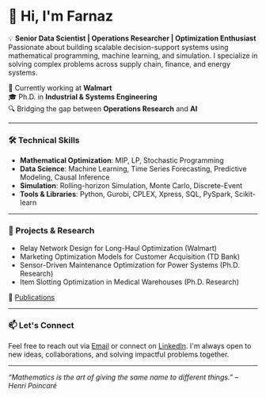 # 👋 Hi, I'm Farnaz

💡 **Senior Data Scientist | Operations Researcher | Optimization Enthusiast**  
Passionate about building scalable decision-support systems using mathematical programming, machine learning, and simulation. I specialize in solving complex problems across supply chain, finance, and energy systems.

📍 Currently working at **Walmart**  
🎓 Ph.D. in **Industrial & Systems Engineering**  
🔍 Bridging the gap between **Operations Research** and **AI**  

---

### 🛠️ Technical Skills
- **Mathematical Optimization**: MIP, LP, Stochastic Programming
- **Data Science**: Machine Learning, Time Series Forecasting, Predictive Modeling, Causal Inference
- **Simulation**: Rolling-horizon Simulation, Monte Carlo, Discrete-Event
- **Tools & Libraries**: Python, Gurobi, CPLEX, Xpress, SQL, PySpark, Scikit-learn

---

### 🚀 Projects & Research
- Relay Network Design for Long-Haul Optimization (Walmart)
- Marketing Optimization Models for Customer Acquisition (TD Bank)
- Sensor-Driven Maintenance Optimization for Power Systems (Ph.D. Research)
- Item Slotting Optimization in Medical Warehouses (Ph.D. Research)

🔗 [Publications](https://scholar.google.com/citations?hl=en&user=TNy_DI8AAAAJ) 

---

### 📫 Let's Connect
Feel free to reach out via [Email](mailto:fallahifarnaz@gmail.com) or connect on [LinkedIn](https://www.linkedin.com/in/farnaz-fallahi-749aa5ab/). I'm always open to new ideas, collaborations, and solving impactful problems together.

---

*“Mathematics is the art of giving the same name to different things.” – Henri Poincaré*

